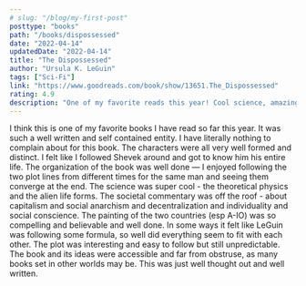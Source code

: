 ```yaml
---
# slug: "/blog/my-first-post"
posttype: "books"
path: "/books/dispossessed"
date: "2022-04-14"
updatedDate: "2022-04-14"
title: "The Dispossessed"
author: "Ursula K. LeGuin"
tags: ["Sci-Fi"]
link: "https://www.goodreads.com/book/show/13651.The_Dispossessed"
rating: 4.9
description: "One of my favorite reads this year! Cool science, amazing world building, thought-provoking social commentary, intriguing character development -- no complaints!"
---
```

I think this is one of my favorite books I have read so far this year. It was such a well written and self contained entity. I have literally nothing to complain about for this book. The characters were all very well formed and distinct. I felt like I followed Shevek around and got to know him his entire life. The organization of the book was well done — I enjoyed following the two plot lines from different times for the same man and seeing them converge at the end. The science was super cool - the theoretical physics and the alien life forms. The societal commentary was off the roof - about capitalism and social anarchism and decentralization and individuality and social conscience. The painting of the two countries (esp A-IO) was so compelling and believable and well done. In some ways it felt like LeGuin was following some formula, so well did everything seem to fit with each other. The plot was interesting and easy to follow but still unpredictable. The book and its ideas were accessible and far from obstruse, as many books set in other worlds may be. This was just well thought out and well written. 